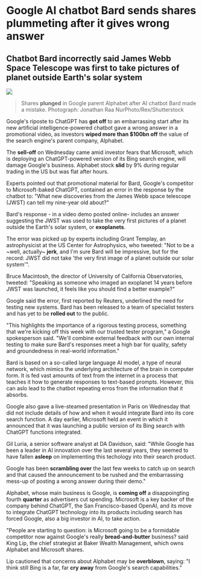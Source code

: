 # Google AI chatbot Bard sends **shares** **plummeting** after it gives wrong answer

## Chatbot Bard incorrectly said James Webb Space Telescope was first to take pictures of planet outside Earth's solar system

![](https://i.guim.co.uk/img/media/82e2b2e9df74543da87d8efdd6e84d74d8345ad2/206_668_5153_3092/master/5153.jpg?width=620&quality=85&dpr=1&s=none)

> Shares **plunged** in Google parent Alphabet after AI chatbot Bard made a mistake. Photograph: Jonathan Raa NurPhoto/Rex/Shutterstock

Google's riposte to ChatGPT has **got off** to an embarrassing start after its new artificial intelligence-powered chatbot gave a wrong answer in a promotional video, as investors **wiped more than $100bn off** the value of the search engine's parent company, Alphabet.

The **sell-off** on Wednesday came amid investor fears that Microsoft, which is deploying an ChatGPT-powered version of its Bing search engine, will damage Google's business. Alphabet stock **slid** by 9% during regular trading in the US but was flat after hours.

Experts pointed out that promotional material for Bard, Google's competitor to Microsoft-baked ChatGPT, contained an error in the response by the chatbot to: "What new discoveries from the James Webb space telescope (JWST) can tell my nine-year old about?"

Bard's response - in a video demo posted online- includes an answer suggesting the JWST was used to take the very first pictures of a planet outside the Earth's solar system, or **exoplanets**.

The error was picked up by experts including Grant Templay, an astrophysicist at the US Center for Astrophysics, who tweeted: "Not to be a ~well, actually~ **jerk**, and I'm sure Bard will be impressive, but for the record: JWST did not take 'the very first image of a planet outside our solar system'".

Bruce Macintosh, the director of University of California Observatories, tweeted: "Speaking as someone who imaged an exoplanet 14 years before JWST was launched, it feels like you should find a better example?"

Google said the error, first reported by Reuters, underlined the need for testing new systems. Bard has been released to a team of specialist testers and has yet to be **rolled out** to the public.

"This highlights the importance of a rigorous testing process, something that we're kicking off this week with our trusted tester program," a Google spokesperson said. "We'll combine external feedback with our own internal testing to make sure Bard's responses meet a high bar for quality, safety and groundedness in real-world information."

Bard is based on a so-called large language AI model, a type of neural network, which mimics the underlying architecture of the brain in computer form. It is fed vast amounts of text from the internet in a process that teaches it how to generate responses to text-based prompts. However, this can aslo lead to the chatbot repeating erros from the information that it absorbs.

Google also gave a live-steamed presentation in Paris on Wednesday that did not include details of how and when it would integrate Bard into its core search function. A day earlier, Microsoft held an event in which it announced that it was launching a public version of its Bing search with ChatGPT functions integrated.

Gil Luria, a senior software analyst at DA Davidson, said: "While Google has been a leader in AI innovation over the last several years, they seemed to have fallen **asleep** on implementing this techology into their search product.

Google has been **scrambling over** the last few weeks to catch up on search and that caused the announcement to be rushed and the embarrassing mess-up of posting a wrong answer during their demo."

Alphabet, whose main business is Google, is **coming off** a disappoingting fourth **quarter** as advertisers cut spending. Microsoft is a key backer of the company behind ChatGPT, the San Francisco-based OpenAI, and its move to integrate ChatGPT technology into its products including search has forced Google, also a big investor in AI, to take action.

"People are starting to question: is Microsoft going to be a formidable competitor now against Google's really **bread-and-butter** business? said King Lip, the chief strategist at Baker Wealth Management, which owns Alphabet and Microsoft shares.

Lip cautioned that concerns about Alphabet may be **overblown**, saying: "I think still Bing is a far, far **cry away** from Google's search capabilities."


